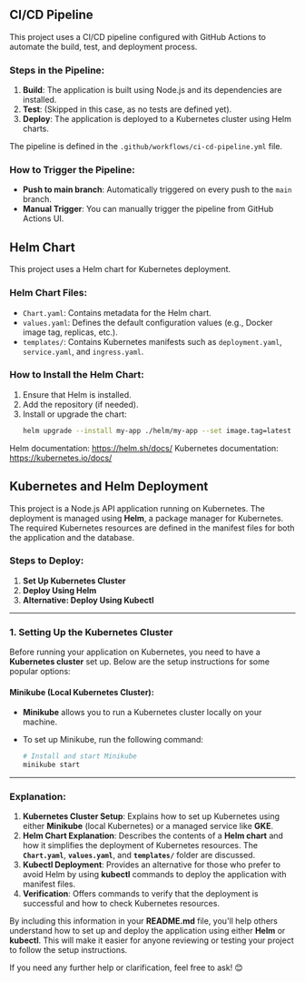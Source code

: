 ## CI/CD Pipeline

This project uses a CI/CD pipeline configured with GitHub Actions to automate the build, test, and deployment process.

### Steps in the Pipeline:
1. **Build**: The application is built using Node.js and its dependencies are installed.
2. **Test**: (Skipped in this case, as no tests are defined yet).
3. **Deploy**: The application is deployed to a Kubernetes cluster using Helm charts.


The pipeline is defined in the `.github/workflows/ci-cd-pipeline.yml` file.

### How to Trigger the Pipeline:
- **Push to main branch**: Automatically triggered on every push to the `main` branch.
- **Manual Trigger**: You can manually trigger the pipeline from GitHub Actions UI.


## Helm Chart

This project uses a Helm chart for Kubernetes deployment.

### Helm Chart Files:
- `Chart.yaml`: Contains metadata for the Helm chart.
- `values.yaml`: Defines the default configuration values (e.g., Docker image tag, replicas, etc.).
- `templates/`: Contains Kubernetes manifests such as `deployment.yaml`, `service.yaml`, and `ingress.yaml`.

### How to Install the Helm Chart:
1. Ensure that Helm is installed.
2. Add the repository (if needed).
3. Install or upgrade the chart:
   ```bash
   helm upgrade --install my-app ./helm/my-app --set image.tag=latest


Helm documentation: https://helm.sh/docs/
Kubernetes documentation: https://kubernetes.io/docs/



## Kubernetes and Helm Deployment

This project is a Node.js API application running on Kubernetes. The deployment is managed using **Helm**, a package manager for Kubernetes. The required Kubernetes resources are defined in the manifest files for both the application and the database.

### Steps to Deploy:
1. **Set Up Kubernetes Cluster**
2. **Deploy Using Helm**
3. **Alternative: Deploy Using Kubectl**

---

### 1. **Setting Up the Kubernetes Cluster**

Before running your application on Kubernetes, you need to have a **Kubernetes cluster** set up. Below are the setup instructions for some popular options:

#### Minikube (Local Kubernetes Cluster):

- **Minikube** allows you to run a Kubernetes cluster locally on your machine.
- To set up Minikube, run the following command:
  
  ```bash
  # Install and start Minikube
  minikube start

  
---

### **Explanation:**

1. **Kubernetes Cluster Setup**: Explains how to set up Kubernetes using either **Minikube** (local Kubernetes) or a managed service like **GKE**.
2. **Helm Chart Explanation**: Describes the contents of a **Helm chart** and how it simplifies the deployment of Kubernetes resources. The **`Chart.yaml`**, **`values.yaml`**, and **`templates/`** folder are discussed.
3. **Kubectl Deployment**: Provides an alternative for those who prefer to avoid Helm by using **kubectl** commands to deploy the application with manifest files.
4. **Verification**: Offers commands to verify that the deployment is successful and how to check Kubernetes resources.

By including this information in your **README.md** file, you'll help others understand how to set up and deploy the application using either **Helm** or **kubectl**. This will make it easier for anyone reviewing or testing your project to follow the setup instructions.

If you need any further help or clarification, feel free to ask! 😊

